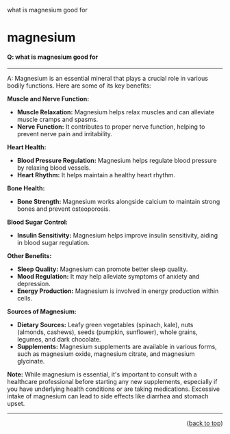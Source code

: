 what is magnesium good for

<a name="topage"></a>

# magnesium

#### Q: what is magnesium good for

------

A:
Magnesium is an essential mineral that plays a crucial role in various bodily functions. Here are some of its key benefits:

**Muscle and Nerve Function:**

* **Muscle Relaxation:** Magnesium helps relax muscles and can alleviate muscle cramps and spasms.
* **Nerve Function:** It contributes to proper nerve function, helping to prevent nerve pain and irritability.

**Heart Health:**

* **Blood Pressure Regulation:** Magnesium helps regulate blood pressure by relaxing blood vessels.
* **Heart Rhythm:** It helps maintain a healthy heart rhythm.

**Bone Health:**

* **Bone Strength:** Magnesium works alongside calcium to maintain strong bones and prevent osteoporosis.

**Blood Sugar Control:**

* **Insulin Sensitivity:** Magnesium helps improve insulin sensitivity, aiding in blood sugar regulation.

**Other Benefits:**

* **Sleep Quality:** Magnesium can promote better sleep quality.
* **Mood Regulation:** It may help alleviate symptoms of anxiety and depression.
* **Energy Production:** Magnesium is involved in energy production within cells.

**Sources of Magnesium:**

* **Dietary Sources:** Leafy green vegetables (spinach, kale), nuts (almonds, cashews), seeds (pumpkin, sunflower), whole grains, legumes, and dark chocolate.
* **Supplements:** Magnesium supplements are available in various forms, such as magnesium oxide, magnesium citrate, and magnesium glycinate.

**Note:** While magnesium is essential, it's important to consult with a healthcare professional before starting any new supplements, especially if you have underlying health conditions or are taking medications. Excessive intake of magnesium can lead to side effects like diarrhea and stomach upset.


-----

<p align="right">(<a href="#topage">back to top</a>)</p>
<br/>
<br/>
